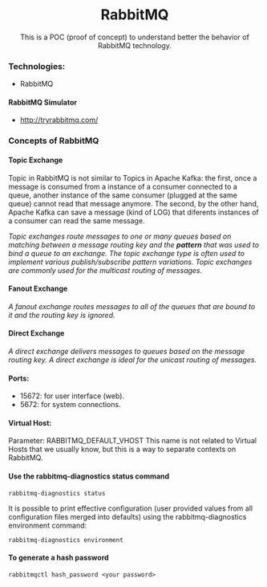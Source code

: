 <h1 align="center">RabbitMQ</h1>
<p align="center">This is a POC (proof of concept) to understand better the behavior of RabbitMQ technology.</p>


### Technologies:
* RabbitMQ

#### RabbitMQ Simulator
* http://tryrabbitmq.com/

### Concepts of RabbitMQ

#### Topic Exchange

Topic in RabbitMQ is not similar to Topics in Apache Kafka: the first, once a message is consumed from a instance of a consumer connected to a queue, another instance of the same consumer (plugged at the same queue) cannot read that message anymore. The second, by the other hand, Apache Kafka can save a message (kind of LOG) that diferents instances of a consumer can read the same message.

_Topic exchanges route messages to one or many queues based on matching between a message routing key and the **pattern** that was used to bind a queue to an exchange. The topic exchange type is often used to implement various publish/subscribe pattern variations. Topic exchanges are commonly used for the multicast routing of messages._

#### Fanout Exchange
_A fanout exchange routes messages to all of the queues that are bound to it and the routing key is ignored._

#### Direct Exchange
_A direct exchange delivers messages to queues based on the message routing key. A direct exchange is ideal for the unicast routing of messages._

#### Ports:
- 15672: for user interface (web).
- 5672: for system connections.

#### Virtual Host:
Parameter: RABBITMQ_DEFAULT_VHOST
This name is not related to Virtual Hosts that we usually know, but this is a way to separate contexts on RabbitMQ. 

#### Use the rabbitmq-diagnostics status command
```shell
rabbitmq-diagnostics status
```

It is possible to print effective configuration (user provided values from all configuration files merged into defaults) using the rabbitmq-diagnostics environment command:
```shell
rabbitmq-diagnostics environment
```

#### To generate a hash password
```shell
rabbitmqctl hash_password <your password>
```
